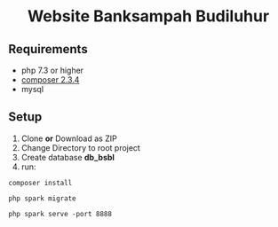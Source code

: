 <p align="center">
    <h1 align="center">
        Website Banksampah Budiluhur
    </h1>
</p>

## Requirements

- php 7.3 or higher
- [composer 2.3.4](https://getcomposer.org/)
- mysql

## Setup

<ol>
    <li> Clone <b>or</b> Download as ZIP
    <li> Change Directory to root project </li>
    <li> Create database <b>db_bsbl</b> </li>
    <li> run:</li>
</ol>

```
composer install

php spark migrate

php spark serve -port 8888
```
